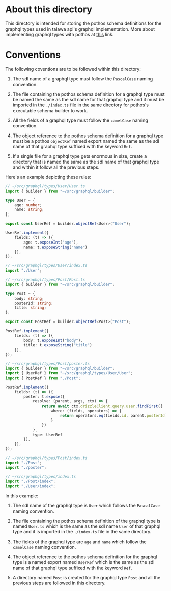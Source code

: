 # About this directory

This directory is intended for storing the pothos schema definitions for the graphql types used in talawa api's graphql implementation. More about implementing graphql types with pothos at [this](https://pothos-graphql.dev/docs/guide/objects) link.

# Conventions

The following coventions are to be followed within this directory: 

1. The sdl name of a graphql type must follow the `PascalCase` naming convention.

2. The file containing the pothos schema definition for a graphql type must be named the same as the sdl name for that graphql type and it must be imported in the `./index.ts` file in the same directory for pothos's executable schema builder to work.

3. All the fields of a graphql type must follow the `camelCase` naming convention.

4. The object reference to the pothos schema definition for a graphql type must be a pothos `objectRef` named export named the same as the sdl name of that graphql type suffixed with the keyword `Ref`.

5. If a single file for a graphql type gets enormous in size, create a directory that is named the same as the sdl name of that graphql type and within it follow all the previous steps.

Here's an example depicting these rules: 

```typescript
// ~/src/graphql/types/User/User.ts
import { builder } from "~/src/graphql/builder";

type User = {
	age: number;
    name: string;
};

export const UserRef = builder.objectRef<User>("User");

UserRef.implement({
	fields: (t) => ({
		age: t.exposeInt("age"),
        name: t.exposeString("name")
	}),
});
```
```typescript
// ~/src/graphql/types/User/index.ts
import "./User";
```
```typescript
// ~/src/graphql/types/Post/Post.ts
import { builder } from "~/src/graphql/builder";

type Post = {
	body: string;
    posterId: string;
    title: string;
};

export const PostRef = builder.objectRef<Post>("Post");

PostRef.implement({
	fields: (t) => ({
		body: t.exposeInt("body"),
        title: t.exposeString("title")
	}),
});
```
```typescript
// ~/src/graphql/types/Post/poster.ts
import { builder } from "~/src/graphql/builder";
import { UserRef } from "~/src/graphql/types/User/User";
import { PostRef } from "./Post";

PostRef.implement({
	fields: (t) => ({
		poster: t.expose({
            resolve: (parent, args, ctx) => {
                return await ctx.drizzleClient.query.user.findFirst({
                    where: (fields, operators) => {
                        return operators.eq(fields.id, parent.posterId);
                    }
                })
            },
            type: UserRef
        }),
	}),
});
```
```typescript
// ~/src/graphql/types/Post/index.ts
import "./Post";
import "./poster";
```
```typescript
// ~/src/graphql/types/index.ts
import "./Post/index";
import "./User/index";
```
In this example: 

1. The sdl name of the graphql type is `User` which follows the `PascalCase` naming convention.

2. The file containing the pothos schema definition of the graphql type is named `User.ts` which is the same as the sdl name `User` of that graphql type and it is imported in the `./index.ts` file in the same directory.

3. The fields of the graphql type are `age` and `name` which follow the `camelCase` naming convention.

4. The object reference to the pothos schema definition for the graphql type is a named export named `UserRef` which is the same as the sdl name of that graphql type suffixed with the keyword `Ref`.

5. A directory named `Post` is created for the graphql type `Post` and all the previous steps are followed in this directory.